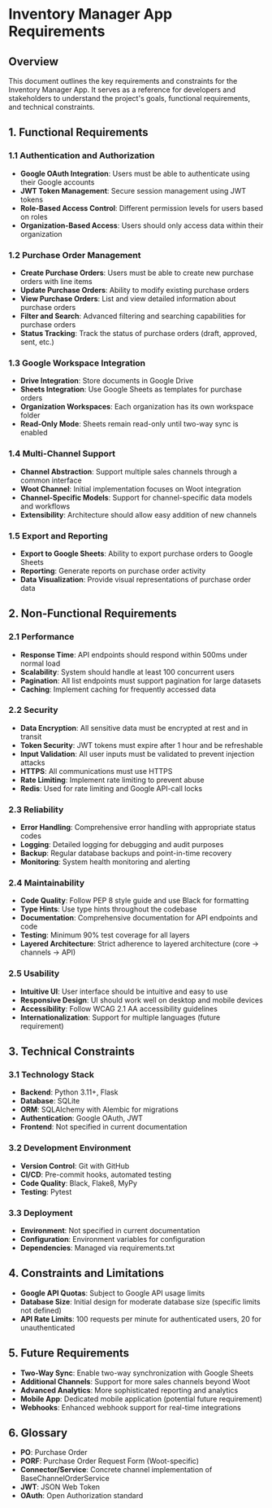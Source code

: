 # Inventory Manager App Requirements

## Overview

This document outlines the key requirements and constraints for the Inventory Manager App. It serves as a reference for developers and stakeholders to understand the project's goals, functional requirements, and technical constraints.

## 1. Functional Requirements

### 1.1 Authentication and Authorization

- **Google OAuth Integration**: Users must be able to authenticate using their Google accounts
- **JWT Token Management**: Secure session management using JWT tokens
- **Role-Based Access Control**: Different permission levels for users based on roles
- **Organization-Based Access**: Users should only access data within their organization

### 1.2 Purchase Order Management

- **Create Purchase Orders**: Users must be able to create new purchase orders with line items
- **Update Purchase Orders**: Ability to modify existing purchase orders
- **View Purchase Orders**: List and view detailed information about purchase orders
- **Filter and Search**: Advanced filtering and searching capabilities for purchase orders
- **Status Tracking**: Track the status of purchase orders (draft, approved, sent, etc.)

### 1.3 Google Workspace Integration

- **Drive Integration**: Store documents in Google Drive
- **Sheets Integration**: Use Google Sheets as templates for purchase orders
- **Organization Workspaces**: Each organization has its own workspace folder
- **Read-Only Mode**: Sheets remain read-only until two-way sync is enabled

### 1.4 Multi-Channel Support

- **Channel Abstraction**: Support multiple sales channels through a common interface
- **Woot Channel**: Initial implementation focuses on Woot integration
- **Channel-Specific Models**: Support for channel-specific data models and workflows
- **Extensibility**: Architecture should allow easy addition of new channels

### 1.5 Export and Reporting

- **Export to Google Sheets**: Ability to export purchase orders to Google Sheets
- **Reporting**: Generate reports on purchase order activity
- **Data Visualization**: Provide visual representations of purchase order data

## 2. Non-Functional Requirements

### 2.1 Performance

- **Response Time**: API endpoints should respond within 500ms under normal load
- **Scalability**: System should handle at least 100 concurrent users
- **Pagination**: All list endpoints must support pagination for large datasets
- **Caching**: Implement caching for frequently accessed data

### 2.2 Security

- **Data Encryption**: All sensitive data must be encrypted at rest and in transit
- **Token Security**: JWT tokens must expire after 1 hour and be refreshable
- **Input Validation**: All user inputs must be validated to prevent injection attacks
- **HTTPS**: All communications must use HTTPS
- **Rate Limiting**: Implement rate limiting to prevent abuse
- **Redis**: Used for rate limiting and Google API-call locks

### 2.3 Reliability

- **Error Handling**: Comprehensive error handling with appropriate status codes
- **Logging**: Detailed logging for debugging and audit purposes
- **Backup**: Regular database backups and point-in-time recovery
- **Monitoring**: System health monitoring and alerting

### 2.4 Maintainability

- **Code Quality**: Follow PEP 8 style guide and use Black for formatting
- **Type Hints**: Use type hints throughout the codebase
- **Documentation**: Comprehensive documentation for API endpoints and code
- **Testing**: Minimum 90% test coverage for all layers
- **Layered Architecture**: Strict adherence to layered architecture (core → channels → API)

### 2.5 Usability

- **Intuitive UI**: User interface should be intuitive and easy to use
- **Responsive Design**: UI should work well on desktop and mobile devices
- **Accessibility**: Follow WCAG 2.1 AA accessibility guidelines
- **Internationalization**: Support for multiple languages (future requirement)

## 3. Technical Constraints

### 3.1 Technology Stack

- **Backend**: Python 3.11+, Flask
- **Database**: SQLite
- **ORM**: SQLAlchemy with Alembic for migrations
- **Authentication**: Google OAuth, JWT
- **Frontend**: Not specified in current documentation

### 3.2 Development Environment

- **Version Control**: Git with GitHub
- **CI/CD**: Pre-commit hooks, automated testing
- **Code Quality**: Black, Flake8, MyPy
- **Testing**: Pytest

### 3.3 Deployment

- **Environment**: Not specified in current documentation
- **Configuration**: Environment variables for configuration
- **Dependencies**: Managed via requirements.txt

## 4. Constraints and Limitations

- **Google API Quotas**: Subject to Google API usage limits
- **Database Size**: Initial design for moderate database size (specific limits not defined)
- **API Rate Limits**: 100 requests per minute for authenticated users, 20 for unauthenticated

## 5. Future Requirements

- **Two-Way Sync**: Enable two-way synchronization with Google Sheets
- **Additional Channels**: Support for more sales channels beyond Woot
- **Advanced Analytics**: More sophisticated reporting and analytics
- **Mobile App**: Dedicated mobile application (potential future requirement)
- **Webhooks**: Enhanced webhook support for real-time integrations

## 6. Glossary

- **PO**: Purchase Order
- **PORF**: Purchase Order Request Form (Woot-specific)
- **Connector/Service**: Concrete channel implementation of BaseChannelOrderService
- **JWT**: JSON Web Token
- **OAuth**: Open Authorization standard